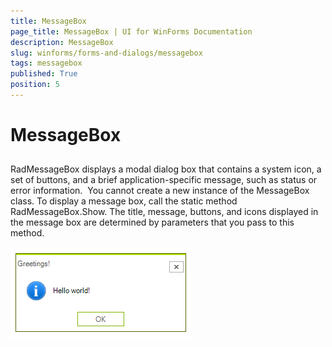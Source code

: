 ```yaml
---
title: MessageBox
page_title: MessageBox | UI for WinForms Documentation
description: MessageBox
slug: winforms/forms-and-dialogs/messagebox
tags: messagebox
published: True
position: 5
---
```


# MessageBox



## 

RadMessageBox displays a modal dialog box that contains a system icon, a set of buttons, and a brief application-specific message, such as status or error information.  You cannot create a new instance of the MessageBox class. To display a message box, call the static method RadMessageBox.Show. The title, message, buttons, and icons displayed in the message box are determined by parameters that you pass to this method. 

![forms-and-dialogs-messagebox-overview 001](images/forms-and-dialogs-messagebox-overview001.png)


